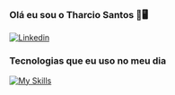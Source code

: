 ### Olá eu sou o Tharcio Santos 🙋🖥️


[![Linkedin](https://img.shields.io/badge/LinkedIn-0077B5?style=for-the-badge&logo=linkedin&logoColor=white
)](https://www.linkedin.com/in/tharcio-santos/)
<br/>

### Tecnologias que eu uso no meu dia  
[![My Skills](https://skillicons.dev/icons?i=html,css,js,nodejs,vue,mongodb,git,github,vscode)](https://skillicons.dev)


</div>
<br/>


